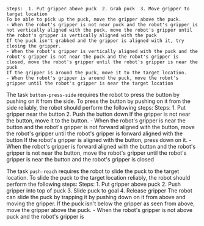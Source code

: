 
    Steps:  1. Put gripper above puck  2. Grab puck  3. Move gripper to target location
    To be able to pick up the puck, move the gripper above the puck.
    - When the robot's gripper is not near puck and the robot's gripper is not vertically aligned with the puck, move the robot's gripper until the robot's gripper is vertically aligned with the puck
    If the puck isn't grabbed and the gripper is aligned with it, try closing the gripper.
    - When the robot's gripper is vertically aligned with the puck and the robot's gripper is not near the puck and the robot's gripper is closed, move the robot's gripper until the robot's gripper is near the puck
    If the gripper is around the puck, move it to the target location.
    - When the robot's gripper is around the puck, move the robot's gripper until the robot's gripper is near the target location

The task `button-press-side` requires the robot to press the button by pushing on it from the side.
To press the button by pushing on it from the side reliably, the robot should perform the following steps:
    Steps:  1. Put gripper near the button  2. Push the button down
    If the gripper is not near the button, move it to the button.
    - When the robot's gripper is near the button and the robot's gripper is not forward aligned with the button, move the robot's gripper until the robot's gripper is forward aligned with the button
    If the robot's gripper is aligned with the button, press down on it.
    - When the robot's gripper is forward aligned with the button and the robot's gripper is not near the button, move the robot's gripper until the robot's gripper is near the button and the robot's gripper is closed

The task `push-reach` requires the robot to slide the puck to the target location.
To slide the puck to the target location reliably, the robot should perform the following steps:
    Steps:  1. Put gripper above puck  2. Push gripper into top of puck  3. Slide puck to goal  4. Release gripper
    The robot can slide the puck by trapping it by pushing down on it from above and moving the gripper. If the puck isn't below the gripper as seen from above, move the gripper above the puck.
    - When the robot's gripper is not above puck and the robot's gripper is